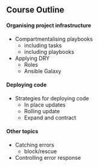 ## Course Outline

#### Organising project infrastructure
* Compartmentalising playbooks
    * including tasks
    * including playbooks
* Applying DRY
    * Roles
    * Ansible Galaxy


#### Deploying code
* Strategies for deploying code
    * In place updates
    * Rolling update
    * Expand and contract


#### Other topics
* Catching errors
    * block/rescue
* Controlling error response
